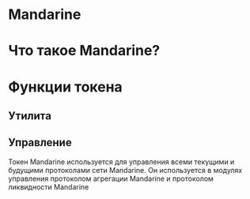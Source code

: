 # Mandarine

# Что такое Mandarine?

# Функции токена
## Утилита

## Управление
Токен Mandarine используется для управления всеми текущими и будущими протоколами сети Mandarine. Он используется в модулях управления протоколом агрегации Mandarine и протоколом ликвидности Mandarine
